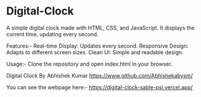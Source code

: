 # Digital-Clock

A simple digital clock made with HTML, CSS, and JavaScript. It displays the current time, updating every second.

Features:-
Real-time Display: Updates every second.
Responsive Design: Adapts to different screen sizes.
Clean UI: Simple and readable design.

Usage:-
Clone the repository and open index.html in your browser.


Digital Clock By Abhishek Kumar
https://www.github.com/Abhishekabysm/

You can see the webpage here:- https://digital-clock-sable-psi.vercel.app/
